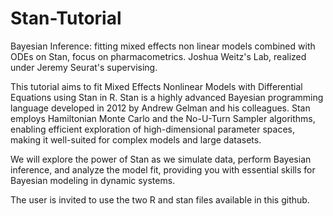 # Stan-Tutorial
Bayesian Inference: fitting mixed effects non linear models combined with ODEs on Stan, focus on pharmacometrics. Joshua Weitz's Lab, realized under Jeremy Seurat's supervising.

This tutorial aims to fit Mixed Effects Nonlinear Models with Differential Equations using Stan in R. Stan is a highly advanced Bayesian programming language developed in 2012 by Andrew Gelman and his colleagues. Stan employs Hamiltonian Monte Carlo and the No-U-Turn Sampler algorithms, enabling efficient exploration of high-dimensional parameter spaces, making it well-suited for complex models and large datasets.

We will explore the power of Stan as we simulate data, perform Bayesian inference, and analyze the model fit, providing you with essential skills for Bayesian modeling in dynamic systems.

The user is invited to use the two R and stan files available in this github.
